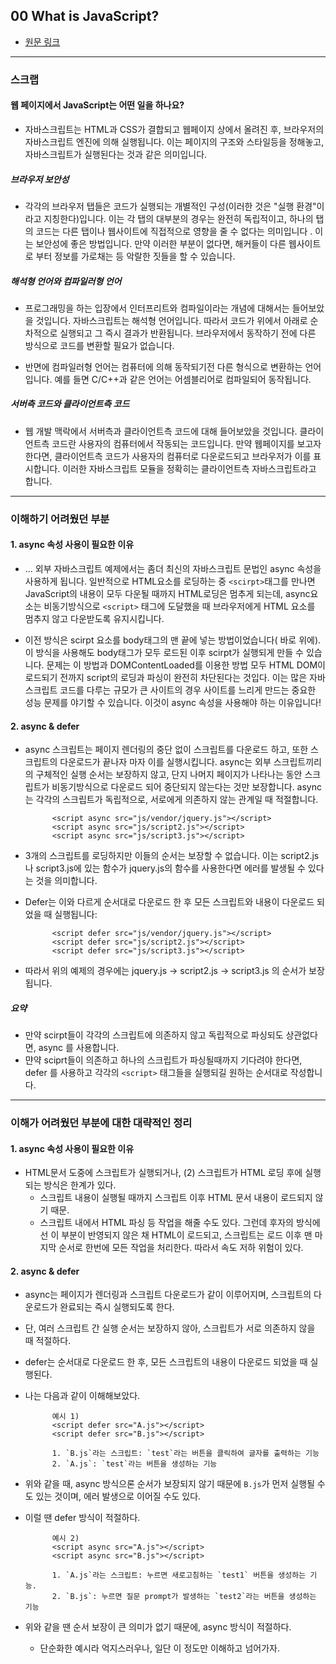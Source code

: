 ## 00 What is JavaScript?

* [원문 링크](https://developer.mozilla.org/ko/docs/Learn/JavaScript/First_steps/What_is_JavaScript)

---

### 스크랩

#### 웹 페이지에서 JavaScript는 어떤 일을 하나요?
* 자바스크립트는 HTML과 CSS가 결합되고 웹페이지 상에서 올려진 후, 브라우저의 자바스크립트 엔진에 의해 실행됩니다. 이는 페이지의 구조와 스타일등을 정해놓고, 자바스크립트가 실행된다는 것과 같은 의미입니다.


##### 브라우저 보안성
* 각각의 브라우저 탭들은 코드가 실행되는 개별적인 구성(이러한 것은 "실행 환경"이라고 지칭한다)입니다. 이는 각 탭의 대부분의 경우는 완전히 독립적이고, 하나의 탭의 코드는 다른 탭이나 웹사이트에 직접적으로 영향을 줄 수 없다는 의미입니다 . 이는 보안성에 좋은 방법입니다. 만약 이러한 부분이 없다면, 해커들이 다른 웹사이트로 부터 정보를 가로채는 등 악랄한 짓들을 할 수 있습니다.

##### 해석형 언어와 컴파일러형 언어
* 프로그래밍을 하는 입장에서 인터프리트와 컴파일이라는 개념에 대해서는 들어보았을 것입니다. 자바스크립트는 해석형 언어입니다. 따라서 코드가 위에서 아래로 순차적으로 실행되고 그 즉시 결과가 반환됩니다. 브라우저에서 동작하기 전에 다른 방식으로 코드를 변환할 필요가 없습니다.

* 반면에 컴파일러형 언어는 컴퓨터에 의해 동작되기전 다른 형식으로 변환하는 언어입니다. 예를 들면 C/C++과 같은 언어는 어셈블리어로 컴파일되어 동작됩니다.

##### 서버측 코드와 클라이언트측 코드
* 웹 개발 맥락에서 서버측과 클라이언트측 코드에 대해 들어보았을 것입니다. 클라이언트측 코드란 사용자의 컴퓨터에서 작동되는 코드입니다. 만약 웹페이지를 보고자 한다면, 클라이언트측 코드가 사용자의 컴퓨터로 다운로드되고 브라우저가 이를 표시합니다. 이러한 자바스크립트 모듈을 정확히는 클라이언트측 자바스크립트라고 합니다.

---

### 이해하기 어려웠던 부분
#### 1. async 속성 사용이 필요한 이유

* ... 외부 자바스크립트 예제에서는 좀더 최신의 자바스크립트 문법인 async 속성을 사용하게 됩니다. 일반적으로 HTML요소를 로딩하는 중 `<scirpt>`태그를 만나면 JavaScript의 내용이 모두 다운될 때까지 HTML로딩은 멈추게 되는데, async요소는 비동기방식으로 `<script>` 태그에 도달했을 때 브라우저에게 HTML 요소를 멈추지 않고 다운받도록 유지시킵니다.
            
* 이전 방식은 scirpt 요소를 body태그의 맨 끝에 넣는 방법이었습니다(</body> 바로 위에). 이 방식을 사용해도 body태그가 모두 로드된 이후 scirpt가 실행되게 만들 수 있습니다. 문제는 이 방법과 DOMContentLoaded를 이용한 방법 모두 HTML DOM이 로드되기 전까지 script의 로딩과 파싱이 완전히 차단된다는 것입다. 이는 많은 자바스크립트 코드를 다루는 규모가 큰 사이트의 경우 사이트를 느리게 만드는 중요한 성능 문제를 야기할 수 있습니다. 이것이 async 속성을 사용해야 하는 이유입니다!

#### 2. async & defer

* async 스크립트는 페이지 렌더링의 중단 없이 스크립트를 다운로드 하고, 또한 스크립트의 다운로드가 끝나자 마자 이를 실행시킵니다. async는 외부 스크립트끼리의 구체적인 실행 순서는 보장하지 않고, 단지 나머지 페이지가 나타나는 동안 스크립트가 비동기방식으로 다운로드 되어 중단되지 않는다는 것만 보장합니다. async는 각각의 스크립트가 독립적으로, 서로에게 의존하지 않는 관계일 때 적절합니다.


            <script async src="js/vendor/jquery.js"></script>
            <script async src="js/script2.js"></script>
            <script async src="js/script3.js"></script>

* 3개의 스크립트를 로딩하지만 이들의 순서는 보장할 수 없습니다. 이는 script2.js나 script3.js에 있는 함수가 jquery.js의 함수를 사용한다면 에러를 발생될 수 있다는 것을 의미합니다.

* Defer는 이와 다르게 순서대로 다운로드 한 후 모든 스크립트와 내용이 다운로드 되었을 때 실행됩니다:

            <script defer src="js/vendor/jquery.js"></script>
            <script defer src="js/script2.js"></script>
            <script defer src="js/script3.js"></script>

* 따라서 위의 예제의 경우에는 jquery.js -> script2.js -> script3.js 의 순서가 보장됩니다.

##### 요약
* 만약 scirpt들이 각각의 스크립트에 의존하지 않고 독립적으로 파싱되도 상관없다면, async 를 사용합니다.
* 먄약 sciprt들이 의존하고 하나의 스크립트가 파싱될때까지 기다려야 한다면, defer 를 사용하고 각각의 `<script>` 태그들을 실행되길 원하는 순서대로 작성합니다.

---

### 이해가 어려웠던 부분에 대한 대략적인 정리
#### 1. async 속성 사용이 필요한 이유
*  HTML문서 도중에 스크립트가 실행되거나, (2) 스크립트가 HTML 로딩 후에 실행되는 방식은 한계가 있다.
    - 스크립트 내용이 실행될 때까지 스크립트 이후 HTML 문서 내용이 로드되지 않기 때문.
    - 스크립트 내에서 HTML 파싱 등 작업을 해줄 수도 있다. 그런데 후자의 방식에선 이 부분이 반영되지 않은 채 HTML이 로드되고, 스크립트는 로드 이후 맨 마지막 순서로 한번에 모든 작업을 처리한다. 따라서 속도 저하 위험이 있다.

#### 2. async & defer
* async는 페이지가 렌더링과 스크립트 다운로드가 같이 이루어지며, 스크립트의 다운로드가 완료되는 즉시 실행되도록 한다.
* 단, 여러 스크립트 간 실행 순서는 보장하지 않아, 스크립트가 서로 의존하지 않을 때 적절하다.
* defer는 순서대로 다운로드 한 후, 모든 스크립트의 내용이 다운로드 되었을 때 실행된다.
* 나는 다음과 같이 이해해보았다.

            예시 1)
            <script defer src="A.js"></script>
            <script defer src="B.js"></script>

            1. `B.js`라는 스크립트: `test`라는 버튼을 클릭하여 글자를 출력하는 기능
            2. `A.js`: `test`라는 버튼을 생성하는 기능
* 위와 같을 때, async 방식으론 순서가 보장되지 않기 때문에 `B.js`가 먼저 실행될 수도 있는 것이며, 에러 발생으로 이어질 수도 있다.
* 이럴 땐 defer 방식이 적절하다.

            예시 2)
            <script async src="A.js"></script>
            <script async src="B.js"></script>

            1. `A.js`라는 스크립트: 누르면 새로고침하는 `test1` 버튼을 생성하는 기능.
            2. `B.js`: 누르면 질문 prompt가 발생하는 `test2`라는 버튼을 생성하는 기능
* 위와 같을 땐 순서 보장이 큰 의미가 없기 때문에, async 방식이 적절하다.
    - 단순화한 예시라 억지스러우나, 일단 이 정도만 이해하고 넘어가자.